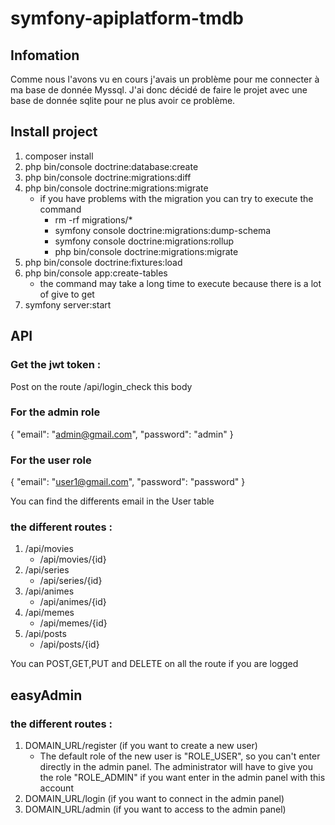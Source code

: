 # symfony-apiplatform-tmdb


## Infomation
Comme nous l'avons vu en cours j'avais un problème pour me connecter à ma base de donnée Myssql. J'ai donc décidé de faire le projet avec une base de donnée sqlite pour ne plus avoir ce problème.

## Install project

1. composer install
2. php bin/console doctrine:database:create
3. php bin/console doctrine:migrations:diff
3. php bin/console doctrine:migrations:migrate
    * if you have problems with the migration you can try to execute the command
        * rm -rf migrations/*
        * symfony console doctrine:migrations:dump-schema
        * symfony console doctrine:migrations:rollup
        * php bin/console doctrine:migrations:migrate
4. php bin/console doctrine:fixtures:load
5. php bin/console app:create-tables
    * the command may take a long time to execute because there is a lot of give to get
6. symfony server:start

## API

### Get the jwt token :

Post on the route /api/login_check this body
### For the admin role
{
    "email": "admin@gmail.com",
    "password": "admin"
} 

### For the user role
{
    "email": "user1@gmail.com",
    "password": "password"
}

You can find the differents email in the User table

### the different routes :

1. /api/movies
    * /api/movies/{id}
3. /api/series
    * /api/series/{id}
5. /api/animes
    * /api/animes/{id}
7. /api/memes
    * /api/memes/{id}
9. /api/posts
    * /api/posts/{id}

You can POST,GET,PUT and DELETE on all the route if you are logged


## easyAdmin

### the different routes :

1. DOMAIN_URL/register (if you want to create a new user)
    * The default role of the new user is "ROLE_USER", so you can't enter directly in the admin panel. The administrator will have to give you the role "ROLE_ADMIN" if you want enter in the admin panel with this account
2. DOMAIN_URL/login   (if you want to connect in the admin panel)
3. DOMAIN_URL/admin   (if you want to access to the admin panel)




